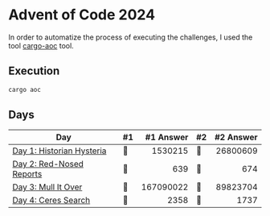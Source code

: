 # Advent of Code 2024

In order to automatize the process of executing the challenges, I used the tool [cargo-aoc](https://github.com/gobanos/cargo-aoc) tool.


## Execution

```bash
cargo aoc
```

## Days

| Day                                                                                                         | #1  | #1 Answer | #2  | #2 Answer |
| ----------------------------------------------------------------------------------------------------------- | --- | --------: | --- | --------: |
| [Day 1: Historian Hysteria](https://github.com/IsaiasGutierrezCruz/advent_of_code/blob/main/rust/2024/src/day_001.rs) | 🌟  | 1530215 | 🌟  |26800609|
| [Day 2: Red-Nosed Reports](https://github.com/IsaiasGutierrezCruz/advent_of_code/blob/main/rust/2024/src/day_002.rs) | 🌟  | 639 | 🌟  |674|
| [Day 3: Mull It Over](https://github.com/IsaiasGutierrezCruz/advent_of_code/blob/main/rust/2024/src/day_003.rs) | 🌟  | 167090022 | 🌟  |89823704|
| [Day 4: Ceres Search](https://github.com/IsaiasGutierrezCruz/advent_of_code/blob/main/rust/2024/src/day_004.rs) | 🌟  | 2358 | 🌟  |1737|
